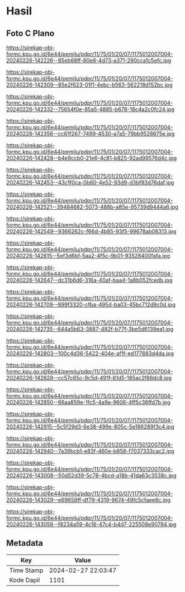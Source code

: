 # Hasil

## Foto C Plano

https://sirekap-obj-formc.kpu.go.id/6e44/pemilu/pdpr/11/75/01/20/07/1175012007004-20240226-142226--85eb68ff-80e8-4d73-a371-290cca1c5efc.jpg

https://sirekap-obj-formc.kpu.go.id/6e44/pemilu/pdpr/11/75/01/20/07/1175012007004-20240226-142309--85e2f623-01f1-4ebc-b563-562218d152bc.jpg

https://sirekap-obj-formc.kpu.go.id/6e44/pemilu/pdpr/11/75/01/20/07/1175012007004-20240226-142332--75654f0e-85a5-4885-b678-18c4a2c0fc24.jpg

https://sirekap-obj-formc.kpu.go.id/6e44/pemilu/pdpr/11/75/01/20/07/1175012007004-20240226-142356--cc61f267-7499-4530-a7a5-79bb9528675e.jpg

https://sirekap-obj-formc.kpu.go.id/6e44/pemilu/pdpr/11/75/01/20/07/1175012007004-20240226-142428--b4e9ccb0-21e6-4c81-b825-92ad99576d4c.jpg

https://sirekap-obj-formc.kpu.go.id/6e44/pemilu/pdpr/11/75/01/20/07/1175012007004-20240226-142453--43c1f0ca-0b60-4e52-93d9-d3bf93d76daf.jpg

https://sirekap-obj-formc.kpu.go.id/6e44/pemilu/pdpr/11/75/01/20/07/1175012007004-20240226-142521--39484682-5073-488b-a85e-95739d9444a6.jpg

https://sirekap-obj-formc.kpu.go.id/6e44/pemilu/pdpr/11/75/01/20/07/1175012007004-20240226-142549--9366262c-f66d-4b85-93f5-99678ab08313.jpg

https://sirekap-obj-formc.kpu.go.id/6e44/pemilu/pdpr/11/75/01/20/07/1175012007004-20240226-142615--5ef3d6bf-5aa2-4f5c-9b01-93528400fafa.jpg

https://sirekap-obj-formc.kpu.go.id/6e44/pemilu/pdpr/11/75/01/20/07/1175012007004-20240226-142647--dc31b6d6-316a-40af-baa4-1a8b052fcedb.jpg

https://sirekap-obj-formc.kpu.go.id/6e44/pemilu/pdpr/11/75/01/20/07/1175012007004-20240226-142709--899f3320-cfba-495d-ba03-45bc712d9c0d.jpg

https://sirekap-obj-formc.kpu.go.id/6e44/pemilu/pdpr/11/75/01/20/07/1175012007004-20240226-142735--644a5b63-3887-482f-b77f-3be5d6139ea1.jpg

https://sirekap-obj-formc.kpu.go.id/6e44/pemilu/pdpr/11/75/01/20/07/1175012007004-20240226-142803--100c4d36-5422-404e-af1f-ed177883d4da.jpg

https://sirekap-obj-formc.kpu.go.id/6e44/pemilu/pdpr/11/75/01/20/07/1175012007004-20240226-142828--cc57c65c-9c5d-491f-81d5-185ac2f88dc8.jpg

https://sirekap-obj-formc.kpu.go.id/6e44/pemilu/pdpr/11/75/01/20/07/1175012007004-20240226-142850--66aa859e-1fc5-4a9a-9606-4ff5c36ffd7b.jpg

https://sirekap-obj-formc.kpu.go.id/6e44/pemilu/pdpr/11/75/01/20/07/1175012007004-20240226-142915--5c5f29d3-6e38-499e-805c-5e186289f3c4.jpg

https://sirekap-obj-formc.kpu.go.id/6e44/pemilu/pdpr/11/75/01/20/07/1175012007004-20240226-142940--7a39bcb1-e83f-460e-b858-f7037333cac2.jpg

https://sirekap-obj-formc.kpu.go.id/6e44/pemilu/pdpr/11/75/01/20/07/1175012007004-20240226-143008--50d52d39-5c78-4bcd-a18b-41da63c3538c.jpg

https://sirekap-obj-formc.kpu.go.id/6e44/pemilu/pdpr/11/75/01/20/07/1175012007004-20240226-143029--e69658ff-df79-4319-9674-49fc5cfaee8c.jpg

https://sirekap-obj-formc.kpu.go.id/6e44/pemilu/pdpr/11/75/01/20/07/1175012007004-20240226-143058--f8234a59-4c16-47c4-b4d7-225508e90784.jpg


## Metadata

| Key        | Value               |
| ---------- | ------------------- |
| Time Stamp | 2024-02-27 22:03:47 |
| Kode Dapil | 1101                |



